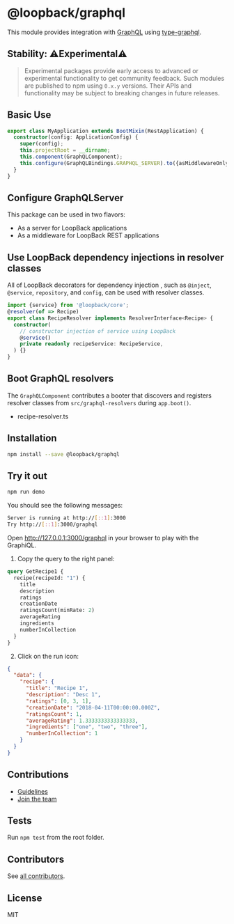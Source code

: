 # @loopback/graphql

This module provides integration with [GraphQL](https://graphql.org/) using
[type-graphql](https://typegraphql.com/).

## Stability: ⚠️Experimental⚠️

> Experimental packages provide early access to advanced or experimental
> functionality to get community feedback. Such modules are published to npm
> using `0.x.y` versions. Their APIs and functionality may be subject to
> breaking changes in future releases.

## Basic Use

```ts
export class MyApplication extends BootMixin(RestApplication) {
  constructor(config: ApplicationConfig) {
    super(config);
    this.projectRoot = __dirname;
    this.component(GraphQLComponent);
    this.configure(GraphQLBindings.GRAPHQL_SERVER).to({asMiddlewareOnly: true});
  }
}
```

## Configure GraphQLServer

This package can be used in two flavors:

- As a server for LoopBack applications
- As a middleware for LoopBack REST applications

## Use LoopBack dependency injections in resolver classes

All of LoopBack decorators for dependency injection , such as `@inject`,
`@service`, `repository`, and `config`, can be used with resolver classes.

```ts
import {service} from '@loopback/core';
@resolver(of => Recipe)
export class RecipeResolver implements ResolverInterface<Recipe> {
  constructor(
    // constructor injection of service using LoopBack
    @service()
    private readonly recipeService: RecipeService,
  ) {}
}
```

## Boot GraphQL resolvers

The `GraphQLComponent` contributes a booter that discovers and registers
resolver classes from `src/graphql-resolvers` during `app.boot()`.

- recipe-resolver.ts

## Installation

```sh
npm install --save @loopback/graphql
```

## Try it out

```sh
npm run demo
```

You should see the following messages:

```sh
Server is running at http://[::1]:3000
Try http://[::1]:3000/graphql
```

Open http://127.0.0.1:3000/graphql in your browser to play with the GraphiQL.

1. Copy the query to the right panel:

```graphql
query GetRecipe1 {
  recipe(recipeId: "1") {
    title
    description
    ratings
    creationDate
    ratingsCount(minRate: 2)
    averageRating
    ingredients
    numberInCollection
  }
}
```

2. Click on the run icon:

```json
{
  "data": {
    "recipe": {
      "title": "Recipe 1",
      "description": "Desc 1",
      "ratings": [0, 3, 1],
      "creationDate": "2018-04-11T00:00:00.000Z",
      "ratingsCount": 1,
      "averageRating": 1.3333333333333333,
      "ingredients": ["one", "two", "three"],
      "numberInCollection": 1
    }
  }
}
```

## Contributions

- [Guidelines](https://github.com/strongloop/loopback-next/blob/master/docs/CONTRIBUTING.md)
- [Join the team](https://github.com/strongloop/loopback-next/issues/110)

## Tests

Run `npm test` from the root folder.

## Contributors

See
[all contributors](https://github.com/strongloop/loopback-next/graphs/contributors).

## License

MIT
